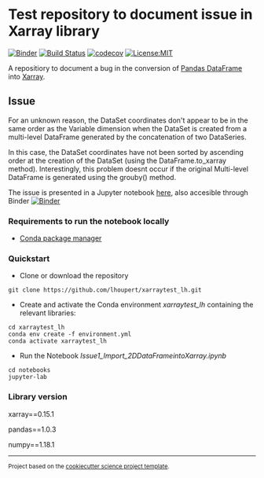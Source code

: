 Test repository to document issue in Xarray library
==============================
[![Binder](https://mybinder.org/badge_logo.svg)](https://mybinder.org/v2/gh/lhoupert/xarraytest_lh/master?filepath=notebooks%2FIssue1_Import_2DDataFrameintoXarray.ipynb)
[![Build Status](https://travis-ci.com/lhoupert/xarraytest_lh.svg?branch=master)](https://travis-ci.com/lhoupert/xarraytest_lh)
[![codecov](https://codecov.io/gh/lhoupert/xarraytest_lh/branch/master/graph/badge.svg)](https://codecov.io/gh/lhoupert/xarraytest_lh)
[![License:MIT](https://img.shields.io/badge/License-MIT-lightgray.svg?style=flt-square)](https://opensource.org/licenses/MIT)

A repositiory to document a bug in the conversion of [Pandas DataFrame](https://pandas.pydata.org/pandas-docs/stable/reference/api/pandas.DataFrame.html) into [Xarray](http://xarray.pydata.org/en/stable/index.html).

## Issue

For an unknown reason, the DataSet coordinates don't appear to be in the same order as the Variable dimension when the DataSet is created from a multi-level DataFrame generated by the concatenation of two DataSeries. 

In this case, the DataSet coordinates have not been sorted by ascending order at the creation of the DataSet (using the DataFrame.to_xarray method). Interestingly, this problem doesnt occur if the original Multi-level DataFrame is generated using the grouby() method.


The issue is presented in a Jupyter notebook [here](https://github.com/lhoupert/xarraytest_lh/blob/master/notebooks/Issue1_Import_2DDataFrameintoXarray.ipynb), also accesible through Binder [![Binder](https://mybinder.org/badge_logo.svg)](https://mybinder.org/v2/gh/lhoupert/xarraytest_lh/master?filepath=notebooks%2FIssue1_Import_2DDataFrameintoXarray.ipynb)


### Requirements to run the notebook locally
 - [Conda package manager](https://conda.io/en/latest/)



### Quickstart


- Clone or download the repository

``` 
git clone https://github.com/lhoupert/xarraytest_lh.git
```

- Create and activate the Conda environment *xarraytest_lh* containing the relevant libraries:

```
cd xarraytest_lh
conda env create -f environment.yml
conda activate xarraytest_lh
```

- Run the Notebook _Issue1\_Import\_2DDataFrameintoXarray.ipynb_

```
cd notebooks
jupyter-lab
```

### Library version

xarray==0.15.1

pandas==1.0.3

numpy==1.18.1



--------

<p><small>Project based on the <a target="_blank" href="https://github.com/lhoupert/cookiecutter-science-project">cookiecutter science project template</a>.</small></p>
